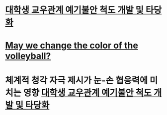#  [대학생 교우관계 예기불안 척도 개발 및 타당화](./Posters/VSS)

#  [May we change the color of the volleyball?](./Posters/VSS)

# 체계적 청각 자극 제시가 눈-손 협응력에 미치는 영향 [대학생 교우관계 예기불안 척도 개발 및 타당화](./Posters/VSS)
